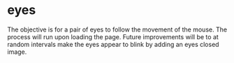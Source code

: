 # eyes
The objective is for a pair of eyes to follow the movement of the mouse.
The process will run upon loading the page.
Future improvements will be to at random intervals make the eyes appear to blink by adding an eyes closed image. 
